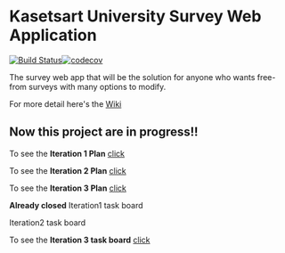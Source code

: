 # Kasetsart University Survey Web Application
[![Build Status](https://travis-ci.com/Sahanon-P/ku-polls.svg?branch=master)](https://travis-ci.com/Sahanon-P/ku-polls)[![codecov](https://codecov.io/gh/Sahanon-P/ku-polls/branch/master/graph/badge.svg)](https://codecov.io/gh/Sahanon-P/ku-polls)

The survey web app that will be the solution for anyone who wants free-from surveys with many options to modify.

For more detail here's the [Wiki](../../wiki/Home)

## Now this project are in progress!!

To see the **Iteration 1 Plan** [click](../../wiki/Iteration%201%20Plan)

To see the **Iteration 2 Plan** [click](../../wiki/Iteration%202%20Plan)

To see the **Iteration 3 Plan** [click](../../wiki/Iteration%203%20Plan)

**Already closed**
Iteration1 task board

Iteration2 task board

To see the **Iteration 3 task board** [click](../../projects/3)

